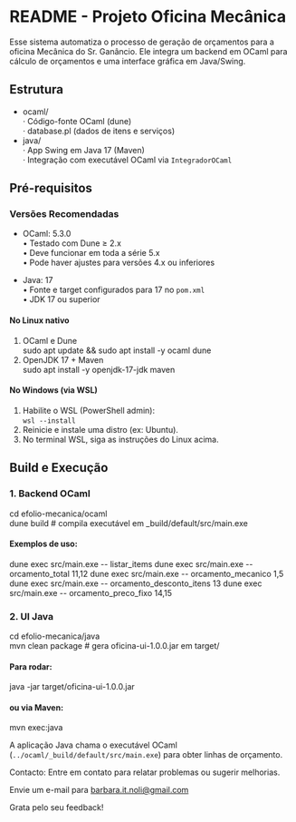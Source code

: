README - Projeto Oficina Mecânica
=============================================================================

Esse sistema automatiza o processo de geração de orçamentos para a oficina Mecânica do Sr. Ganâncio.
Ele integra um backend em OCaml para cálculo de orçamentos e uma interface gráfica em Java/Swing.

## Estrutura

- ocaml/  
  · Código-fonte OCaml (dune)  
  · database.pl (dados de itens e serviços)  
- java/  
  · App Swing em Java 17 (Maven)  
  · Integração com executável OCaml via `IntegradorOCaml`

## Pré-requisitos

### Versões Recomendadas

- OCaml: 5.3.0  
  • Testado com Dune ≥ 2.x  
  • Deve funcionar em toda a série 5.x  
  • Pode haver ajustes para versões 4.x ou inferiores  

- Java: 17  
  • Fonte e target configurados para 17 no `pom.xml`  
  • JDK 17 ou superior

#### No Linux nativo

  1. OCaml e Dune  
     sudo apt update && sudo apt install -y ocaml dune  
  2. OpenJDK 17 + Maven  
     sudo apt install -y openjdk-17-jdk maven

#### No Windows (via WSL)

  1. Habilite o WSL (PowerShell admin):  
     `wsl --install`  
  2. Reinicie e instale uma distro (ex: Ubuntu).  
  3. No terminal WSL, siga as instruções do Linux acima.

## Build e Execução

### 1. Backend OCaml

  cd efolio-mecanica/ocaml  
  dune build   # compila executável em _build/default/src/main.exe  

  #### Exemplos de uso:
  dune exec src/main.exe -- listar_items
  dune exec src/main.exe -- orcamento_total 11,12
  dune exec src/main.exe -- orcamento_mecanico 1,5
  dune exec src/main.exe -- orcamento_desconto_itens 13
  dune exec src/main.exe -- orcamento_preco_fixo 14,15	

### 2. UI Java

  cd efolio-mecanica/java  
  mvn clean package   # gera oficina-ui-1.0.0.jar em target/  

  #### Para rodar:
  java -jar target/oficina-ui-1.0.0.jar

  #### ou via Maven:
  mvn exec:java

A aplicação Java chama o executável OCaml (`../ocaml/_build/default/src/main.exe`) para obter linhas de orçamento.

Contacto:
Entre em contato para relatar problemas ou sugerir melhorias.

Envie um e-mail para barbara.it.noli@gmail.com

Grata pelo seu feedback!

